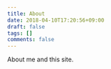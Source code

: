 ```yaml
---
title: About
date: 2018-04-10T17:20:56+09:00
draft: false
tags: []
comments: false
---
```


About me and this site.
